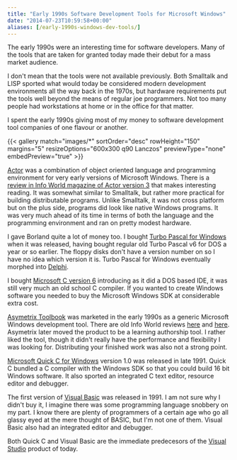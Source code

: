```yaml
---
title: "Early 1990s Software Development Tools for Microsoft Windows"
date: "2014-07-23T10:59:58+00:00"
aliases: [/early-1990s-windows-dev-tools/]
---
```


The early 1990s were an interesting time for software developers. Many of the tools that are taken for granted today made their debut for a mass market audience.

<!--more-->

I don't mean that the tools were not available previously. Both Smalltalk and LISP sported what would today be considered modern development environments all the way back in the 1970s, but hardware requirements put the tools well beyond the means of regular joe programmers. Not too many people had workstations at home or in the office for that matter.

I spent the early 1990s giving most of my money to software development tool companies of one flavour or another.

{{< gallery match="images/*"
            sortOrder="desc"
            rowHeight="150"
            margins="5"
            resizeOptions="600x300 q90 Lanczos"
            previewType="none"
            embedPreview="true" >}}

[Actor](https://en.wikipedia.org/wiki/Actor_%28programming_language%29) was a combination of object oriented language and programming environment for very early versions of Microsoft Windows. There is a [review in Info World magazine of Actor version 3](http://books.google.co.uk/books?id=LjwEAAAAMBAJ&amp;pg=PT86) that makes interesting reading. It was somewhat similar to Smalltalk, but rather more practical for building distributable programs. Unlike Smalltalk, it was not cross platform but on the plus side, programs did look like native Windows programs. It was very much ahead of its time in terms of both the language and the programming environment and ran on pretty modest hardware.

I gave Borland quite a lot of money too. I bought [Turbo Pascal for Windows](https://en.wikipedia.org/wiki/Turbo_Pascal#Windows_versions) when it was released, having bought regular old Turbo Pascal v6 for DOS a year or so earlier. The floppy disks don't have a version number on so I have no idea which version it is. Turbo Pascal for Windows eventually morphed into [Delphi](https://en.wikipedia.org/wiki/Delphi_%28programming_language%29).

I bought [Microsoft C version 6](http://www.drdobbs.com/windows/optimizing-with-microsoft-c-60/184408398) introducing as it did a DOS based IDE, it was still very much an old school C compiler. If you wanted to create Windows software you needed to buy the Microsoft Windows SDK at considerable extra cost.

[Asymetrix Toolbook](https://en.wikipedia.org/wiki/ToolBook) was marketed in the early 1990s as a generic Microsoft Windows development tool. There are old Info World reviews [here](http://books.google.co.uk/books?id=plAEAAAAMBAJ&amp;pg=PA60) and [here](http://books.google.co.uk/books?id=RlAEAAAAMBAJ&amp;pg=PT51). Asymetrix later moved the product to be a learning authorship tool. I rather liked the tool, though it didn't really have the performance and flexibility I was looking for. Distributing your finished work was also not a strong point.

[Microsoft Quick C for Windows](https://en.wikipedia.org/wiki/QuickC) version 1.0 was released in late 1991. Quick C bundled a C compiler with the Windows SDK so that you could build 16 bit Windows software. It also sported an integrated C text editor, resource editor and debugger.

The first version of [Visual Basic](https://en.wikipedia.org/wiki/Visual_Basic) was released in 1991. I am not sure why I didn't buy it, I imagine there was some programming language snobbery on my part. I know there are plenty of programmers of a certain age who go all glassy eyed at the mere thought of BASIC, but I'm not one of them. Visual Basic also had an integrated editor and debugger.

Both Quick C and Visual Basic are the immediate predecesors of the [Visual Studio](https://en.wikipedia.org/wiki/Microsoft_Visual_Studio) product of today.
